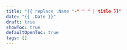 ```yaml
---
title: "{{ replace .Name "-" " " | title }}"
date: "{{ .Date }}"
draft: true
showToc: true
defaultOpenToc: true
tags: []
---
```


